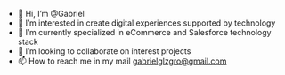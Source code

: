 - 👋 Hi, I’m @Gabriel
- 👀 I’m interested in create digital experiences supported by technology 
- 🌱 I’m currently specialized in eCommerce and Salesforce technology stack
- 💞️ I’m looking to collaborate on interest projects 
- 📫 How to reach me in my mail gabrielglzgro@gmail.com

<!---
zerogabo/zerogabo is a ✨ special ✨ repository because its `README.md` (this file) appears on your GitHub profile.
You can click the Preview link to take a look at your changes.
--->
